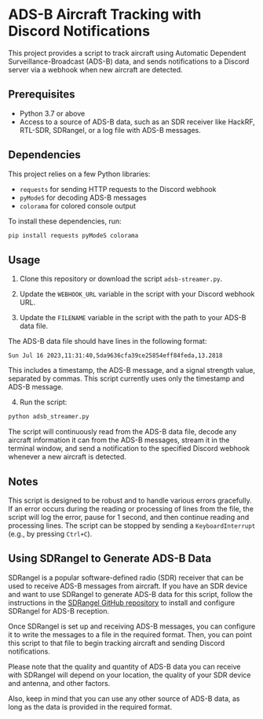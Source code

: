 # ADS-B Aircraft Tracking with Discord Notifications

This project provides a script to track aircraft using Automatic Dependent Surveillance-Broadcast (ADS-B) data, and sends notifications to a Discord server via a webhook when new aircraft are detected.

## Prerequisites

- Python 3.7 or above
- Access to a source of ADS-B data, such as an SDR receiver like HackRF, RTL-SDR, SDRangel, or a log file with ADS-B messages.

## Dependencies

This project relies on a few Python libraries:
- `requests` for sending HTTP requests to the Discord webhook
- `pyModeS` for decoding ADS-B messages
- `colorama` for colored console output

To install these dependencies, run:

```bash
pip install requests pyModeS colorama
```

## Usage

1. Clone this repository or download the script `adsb-streamer.py`.

2. Update the `WEBHOOK_URL` variable in the script with your Discord webhook URL.

3. Update the `FILENAME` variable in the script with the path to your ADS-B data file.

The ADS-B data file should have lines in the following format:

```
Sun Jul 16 2023,11:31:40,5da9636cfa39ce25854eff84feda,13.2818
```

This includes a timestamp, the ADS-B message, and a signal strength value, separated by commas. This script currently uses only the timestamp and ADS-B message.

4. Run the script:

```bash
python adsb_streamer.py
```

The script will continuously read from the ADS-B data file, decode any aircraft information it can from the ADS-B messages, stream it in the terminal window, and send a notification to the specified Discord webhook whenever a new aircraft is detected.

## Notes

This script is designed to be robust and to handle various errors gracefully. If an error occurs during the reading or processing of lines from the file, the script will log the error, pause for 1 second, and then continue reading and processing lines. The script can be stopped by sending a `KeyboardInterrupt` (e.g., by pressing `Ctrl+C`).

## Using SDRangel to Generate ADS-B Data

SDRangel is a popular software-defined radio (SDR) receiver that can be used to receive ADS-B messages from aircraft. If you have an SDR device and want to use SDRangel to generate ADS-B data for this script, follow the instructions in the [SDRangel GitHub repository](https://github.com/f4exb/sdrangel) to install and configure SDRangel for ADS-B reception.

Once SDRangel is set up and receiving ADS-B messages, you can configure it to write the messages to a file in the required format. Then, you can point this script to that file to begin tracking aircraft and sending Discord notifications.

Please note that the quality and quantity of ADS-B data you can receive with SDRangel will depend on your location, the quality of your SDR device and antenna, and other factors.

Also, keep in mind that you can use any other source of ADS-B data, as long as the data is provided in the required format.